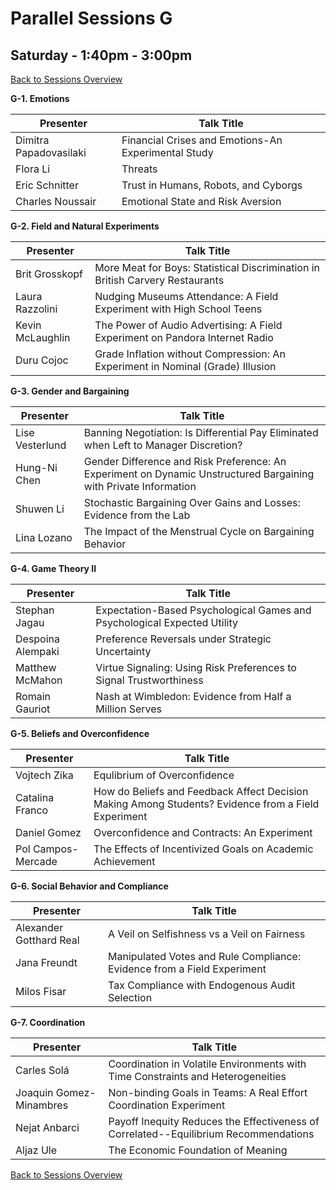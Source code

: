 # Parallel Sessions G
## Saturday - 1:40pm - 3:00pm
[Back to Sessions Overview](README.md)

**G-1. Emotions**

Presenter     | Talk Title
--------------|------------
Dimitra Papadovasilaki | Financial Crises and Emotions-An Experimental Study
Flora Li | Threats
Eric Schnitter |	Trust in Humans, Robots, and Cyborgs
Charles Noussair | Emotional State and Risk Aversion

**G-2. Field and Natural Experiments**

Presenter     | Talk Title
--------------|------------
Brit Grosskopf | More Meat for Boys: Statistical Discrimination in British Carvery Restaurants
Laura Razzolini  | Nudging Museums Attendance: A Field Experiment with High School Teens
Kevin McLaughlin |	The Power of Audio Advertising: A Field Experiment on Pandora Internet Radio
Duru Cojoc | Grade Inflation without Compression: An Experiment in Nominal (Grade) Illusion

**G-3. Gender and Bargaining**

Presenter     | Talk Title
--------------|------------
Lise Vesterlund | Banning Negotiation: Is Differential Pay Eliminated when Left to Manager Discretion?
Hung-Ni Chen   | Gender Difference and Risk Preference: An Experiment on Dynamic Unstructured Bargaining with Private Information
Shuwen Li  | Stochastic Bargaining Over Gains and Losses: Evidence from the Lab
Lina Lozano  | The Impact of the Menstrual Cycle on Bargaining Behavior

**G-4. Game Theory II**

Presenter     | Talk Title
--------------|------------
Stephan Jagau  | Expectation-Based Psychological Games and Psychological Expected Utility
Despoina Alempaki | Preference Reversals under Strategic Uncertainty
Matthew McMahon  | Virtue Signaling: Using Risk Preferences to Signal Trustworthiness
Romain  Gauriot  | Nash at Wimbledon: Evidence from Half a Million Serves

**G-5. Beliefs and Overconfidence**

Presenter     | Talk Title
--------------|------------
Vojtech Zika  | Equlibrium of Overconfidence
Catalina Franco  | How do Beliefs and Feedback Affect Decision Making Among Students? Evidence from a Field Experiment
Daniel Gomez  | Overconfidence and Contracts: An Experiment
Pol Campos-Mercade   | The Effects of Incentivized Goals on Academic Achievement

**G-6. Social Behavior and Compliance**

Presenter     | Talk Title
--------------|------------
Alexander Gotthard Real | A Veil on Selfishness vs a Veil on Fairness
Jana Freundt  | Manipulated Votes and Rule Compliance: Evidence from a Field Experiment
Milos Fisar  | Tax Compliance with Endogenous Audit Selection 

**G-7. Coordination**

Presenter     | Talk Title
--------------|------------
Carles Solá   | Coordination in Volatile Environments with Time Constraints and Heterogeneities
Joaquin Gomez-Minambres   | Non-binding Goals in Teams: A Real Effort Coordination Experiment
Nejat Anbarci   |Payoff Inequity Reduces the Effectiveness of Correlated--Equilibrium Recommendations
Aljaz Ule 	  | The Economic Foundation of Meaning

[Back to Sessions Overview](README.md)
